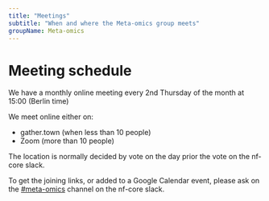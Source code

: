 ```yaml
---
title: "Meetings"
subtitle: "When and where the Meta-omics group meets"
groupName: Meta-omics
---
```


# Meeting schedule

We have a monthly online meeting every 2nd Thursday of the month at 15:00 (Berlin time)

We meet online either on:

- gather.town (when less than 10 people)
- Zoom (more than 10 people)

The location is normally decided by vote on the day prior the vote on the nf-core slack.

To get the joining links, or added to a Google Calendar event, please ask on the [#meta-omics](https://nfcore.slack.com/archives/C070369GP7T) channel on the nf-core slack.
